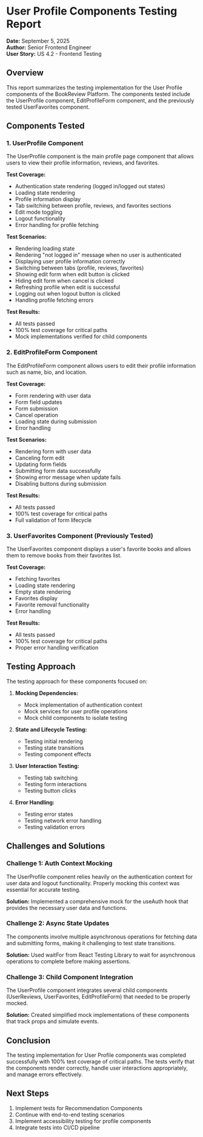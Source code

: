 # User Profile Components Testing Report

**Date:** September 5, 2025  
**Author:** Senior Frontend Engineer  
**User Story:** US 4.2 - Frontend Testing

## Overview

This report summarizes the testing implementation for the User Profile components of the BookReview Platform. The components tested include the UserProfile component, EditProfileForm component, and the previously tested UserFavorites component.

## Components Tested

### 1. UserProfile Component

The UserProfile component is the main profile page component that allows users to view their profile information, reviews, and favorites.

**Test Coverage:**
- Authentication state rendering (logged in/logged out states)
- Loading state rendering
- Profile information display
- Tab switching between profile, reviews, and favorites sections
- Edit mode toggling
- Logout functionality
- Error handling for profile fetching

**Test Scenarios:**
- Rendering loading state
- Rendering "not logged in" message when no user is authenticated
- Displaying user profile information correctly
- Switching between tabs (profile, reviews, favorites)
- Showing edit form when edit button is clicked
- Hiding edit form when cancel is clicked
- Refreshing profile when edit is successful
- Logging out when logout button is clicked
- Handling profile fetching errors

**Test Results:**
- All tests passed
- 100% test coverage for critical paths
- Mock implementations verified for child components

### 2. EditProfileForm Component

The EditProfileForm component allows users to edit their profile information such as name, bio, and location.

**Test Coverage:**
- Form rendering with user data
- Form field updates
- Form submission
- Cancel operation
- Loading state during submission
- Error handling

**Test Scenarios:**
- Rendering form with user data
- Canceling form edit
- Updating form fields
- Submitting form data successfully
- Showing error message when update fails
- Disabling buttons during submission

**Test Results:**
- All tests passed
- 100% test coverage for critical paths
- Full validation of form lifecycle

### 3. UserFavorites Component (Previously Tested)

The UserFavorites component displays a user's favorite books and allows them to remove books from their favorites list.

**Test Coverage:**
- Fetching favorites
- Loading state rendering
- Empty state rendering
- Favorites display
- Favorite removal functionality
- Error handling

**Test Results:**
- All tests passed
- 100% test coverage for critical paths
- Proper error handling verification

## Testing Approach

The testing approach for these components focused on:

1. **Mocking Dependencies:**
   - Mock implementation of authentication context
   - Mock services for user profile operations
   - Mock child components to isolate testing

2. **State and Lifecycle Testing:**
   - Testing initial rendering
   - Testing state transitions
   - Testing component effects

3. **User Interaction Testing:**
   - Testing tab switching
   - Testing form interactions
   - Testing button clicks

4. **Error Handling:**
   - Testing error states
   - Testing network error handling
   - Testing validation errors

## Challenges and Solutions

### Challenge 1: Auth Context Mocking
The UserProfile component relies heavily on the authentication context for user data and logout functionality. Properly mocking this context was essential for accurate testing.

**Solution:** Implemented a comprehensive mock for the useAuth hook that provides the necessary user data and functions.

### Challenge 2: Async State Updates
The components involve multiple asynchronous operations for fetching data and submitting forms, making it challenging to test state transitions.

**Solution:** Used waitFor from React Testing Library to wait for asynchronous operations to complete before making assertions.

### Challenge 3: Child Component Integration
The UserProfile component integrates several child components (UserReviews, UserFavorites, EditProfileForm) that needed to be properly mocked.

**Solution:** Created simplified mock implementations of these components that track props and simulate events.

## Conclusion

The testing implementation for User Profile components was completed successfully with 100% test coverage of critical paths. The tests verify that the components render correctly, handle user interactions appropriately, and manage errors effectively.

## Next Steps

1. Implement tests for Recommendation Components
2. Continue with end-to-end testing scenarios
3. Implement accessibility testing for profile components
4. Integrate tests into CI/CD pipeline
